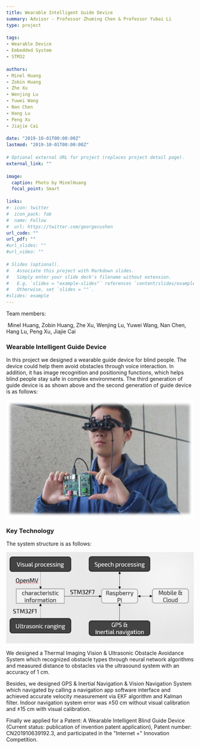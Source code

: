 ```yaml
---
title: Wearable Intelligent Guide Device
summary: Advisor - Professor Zhuming Chen & Professor Yubai Li
type: project

tags: 
- Wearable Device
- Embedded System
- STM32

authors:
- Minel Huang
- Zobin Huang
- Zhe Xu
- Wenjing Lu
- Yuwei Wang
- Nan Chen
- Hang Lu
- Peng Xu
- Jiajie Cai

date: "2019-10-01T00:00:00Z"
lastmod: "2019-10-01T00:00:00Z"

# Optional external URL for project (replaces project detail page).
external_link: ""

image:
  caption: Photo by MinelHuang
  focal_point: Smart

links:
#- icon: twitter
#  icon_pack: fab
#  name: Follow
#  url: https://twitter.com/georgecushen
url_code: ""
url_pdf: ""
#url_slides: ""
#url_video: ""

# Slides (optional).
#   Associate this project with Markdown slides.
#   Simply enter your slide deck's filename without extension.
#   E.g. `slides = "example-slides"` references `content/slides/example-slides.md`.
#   Otherwise, set `slides = ""`.
#slides: example
---
```


Team members:

​		Minel Huang, Zobin Huang, Zhe Xu, Wenjing Lu, Yuwei Wang, Nan Chen, Hang Lu, Peng Xu, Jiajie Cai

### Wearable Intelligent Guide Device

In this project we designed a wearable guide device for blind people. The device could help them avoid obstacles through voice interaction. In addition, it has image recognition and positioning functions, which helps blind people stay safe in complex environments. The third generation of guide device is as shown above and the second generation of guide device is as follows:

![](./01.png)

### Key Technology

The system structure is as follows:

![](./02.jpg)

We designed a Thermal Imaging Vision & Ultrasonic Obstacle Avoidance System which recognized obstacle types through neural network algorithms and measured distance to obstacles via the ultrasound system with an accuracy of 1 cm.

Besides, we designed GPS & Inertial Navigation & Vision Navigation System which navigated by calling a navigation app software interface and achieved accurate velocity measurement via EKF algorithm and Kalman filter. Indoor navigation system error was ±50 cm without visual calibration and ±15 cm with visual calibration.

Finally we applied for a Patent: A Wearable Intelligent Blind Guide Device (Current status: publication of invention patent application), Patent number: CN201910639192.3, and participated in the "Internet +" Innovation Competition.